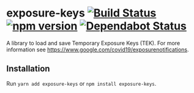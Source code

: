 # exposure-keys [![Build Status](https://github.com/ffflorian/exposure-keys/workflows/Build/badge.svg)](https://github.com/ffflorian/exposure-keys/actions/) [![npm version](https://img.shields.io/npm/v/exposure-keys.svg?style=flat)](https://www.npmjs.com/package/exposure-keys) [![Dependabot Status](https://api.dependabot.com/badges/status?host=github&repo=ffflorian/exposure-keys)](https://dependabot.com)

A library to load and save Temporary Exposure Keys (TEK). For more information see https://www.google.com/covid19/exposurenotifications.

## Installation

Run `yarn add exposure-keys` or `npm install exposure-keys`.
